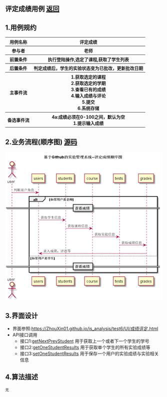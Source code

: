## 评定成绩用例 [返回](../README.MD)

## 1.用例规约

<table>
      <tr>
			   <th>用例名称</th>
			   <th>评定成绩</th>
      </tr>
      <tr>
			   <th>参与者</th>
			   <th>老师</th>
      </tr>
      <tr>
			   <th>前置条件</th>
			   <th>执行登陆操作,选定了课程,获取了学生列表</th>
      </tr>
      <tr>
			   <th>后置条件</th>
			   <th>判定成绩后，学生的实验状态变为已批改，更新批改日期</th>
      </tr>
      <tr>
			   <th >主事件流</th>
         <th>1.获取选定的课程<br/>
              2.获取选定的学期<br/>
              3.查看已有的成绩<br/>
              4.输入成绩与评论<br/>
              5.提交<br/>
              6.系统存储
         </th>
      </tr>
      <tr>
			   <th>备选事件流</th>
         <th>4a:成绩必须在0-100之间，默认为空<br/>
                1.提示输入成绩
         </th>
      </tr>
</table>

## 2.业务流程(顺序图) [源码](../时序图/评定成绩顺序图.puml)

![业务流程](../时序图/评定成绩顺序图.png "评定成绩")

## 3.界面设计
* 界面参照:https://ZhouXin01.github.io/is_analysis/test6/UI/成绩评定.html
* API接口调用
  * 接口1:[getNextPrevStudent](../接口/getNextPrevStudent.md)
        用于获取上一个或者下一个学生的学号
  * 接口2:[getOneStudentResults](../接口/getOneStudentResults.md)
        用于获取单个学生的所有实验成绩等
  * 接口3:[setOneStudentResults](../接口/setOneStudentResults.md)
        用于保存一个用户的实验成绩与实验相关信息
        
## 4.算法描述
    无

